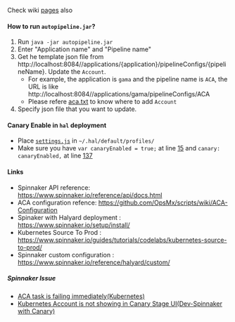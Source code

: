 Check wiki [pages](https://github.com/OpsMx/scripts/wiki) also
#### How to run `autopipeline.jar`?
1. Run `java -jar autopipeline.jar`
2. Enter "Application name" and "Pipeline name"
3. Get he template json file from http://localhost:8084//applications/{application}/pipelineConfigs/{pipelineName}. Update the `Account`. 
   * For example, the application is `gama` and the pipeline name is `ACA`, the URL is like http://localhost:8084//applications/gama/pipelineConfigs/ACA
   * Please refere [aca.txt](https://github.com/OpsMx/scripts/blob/master/spinnaker/aca.txt) to know where to add `Account`
4. Specify json file that you want to update. 

#### Canary Enable in `hal` deployment
   * Place [`settings.js`](https://github.com/OpsMx/scripts/blob/master/spinnaker/settings.js) in `~/.hal/default/profiles/`
   * Make sure you have `var canaryEnabled = true;` at line [15](https://github.com/OpsMx/scripts/blob/84c046d1623446bf6e0aa3080b027053071bf4e6/spinnaker/settings.js#L15) and `canary: canaryEnabled,` at line [137](https://github.com/OpsMx/scripts/blob/84c046d1623446bf6e0aa3080b027053071bf4e6/spinnaker/settings.js#L137)

#### Links
* Spinnaker API reference: https://www.spinnaker.io/reference/api/docs.html
* ACA configuration refence: https://github.com/OpsMx/scripts/wiki/ACA-Configuration
* Spinaker with Halyard deployment : https://www.spinnaker.io/setup/install/
* Kubernetes Source To Prod : https://www.spinnaker.io/guides/tutorials/codelabs/kubernetes-source-to-prod/
* Spinnaker custom configuration : https://www.spinnaker.io/reference/halyard/custom/

##### Spinnaker Issue
* [ACA task is failing immediately(Kubernetes)](https://github.com/spinnaker/spinnaker/issues/1904)
* [Kubernetes Account is not showing in Canary Stage UI(Dev-Spinnaker with Canary)](https://github.com/spinnaker/spinnaker/issues/1814)
